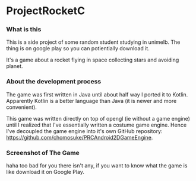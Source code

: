 # ProjectRocketC
### What is this
This is a side project of some random student studying in unimelb. The thing is on google play so you can potientially download it.

It's a game about a rocket flying in space collecting stars and avoiding planet.

### About the development process
The game was first written in Java until about half way I ported it to Kotlin. Apparently Kotlin is a better language than Java (it is newer and more convenient).

This game was written directly on top of opengl (ie without a game engine) until I realized that I've essentially written a costume game engine. Hence I've decoupled the game engine into it's own GitHub repository: https://github.com/chomosuke/PRCAndroid2DGameEngine.

### Screenshot of The Game
haha too bad for you there isn't any, if you want to know what the game is like download it on Google Play.
